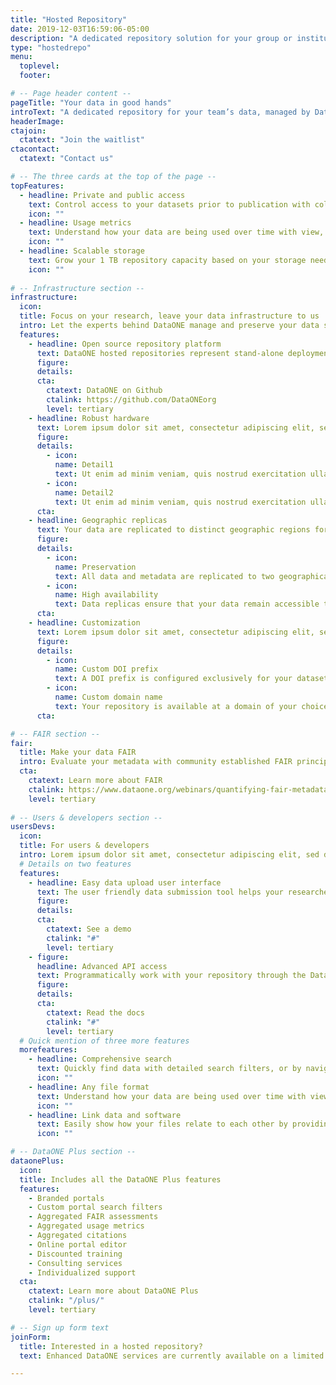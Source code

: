 ```yaml
---
title: "Hosted Repository"
date: 2019-12-03T16:59:06-05:00
description: "A dedicated repository solution for your group or institution's data, managed by DataONE. Bring the products of your research lab, field station, or library together in a centralized location for efficient sharing, access, and reuse. Accelerate research activity, foster new collaborations, and build community with a repository that meets your needs and reflects your brand."
type: "hostedrepo"
menu:
  toplevel:
  footer:

# -- Page header content --
pageTitle: "Your data in good hands"
introText: "A dedicated repository for your team’s data, managed by DataONE. Bring the products of your research together in one centralized location for efficient sharing, access, and reuse."
headerImage:
ctajoin:
  ctatext: "Join the waitlist"
ctacontact:
  ctatext: "Contact us"

# -- The three cards at the top of the page --
topFeatures:
  - headline: Private and public access
    text: Control access to your datasets prior to publication with collaborative groups or just keep it private
    icon: ""
  - headline: Usage metrics
    text: Understand how your data are being used over time with view, download, and citation metrics
    icon: ""
  - headline: Scalable storage
    text: Grow your 1 TB repository capacity based on your storage needs in 1 TB increments
    icon: ""
    
# -- Infrastructure section --
infrastructure:
  icon:
  title: Focus on your research, leave your data infrastructure to us
  intro: Let the experts behind DataONE manage and preserve your data software and derived products with our robust software and hardware.
  features:
    - headline: Open source repository platform
      text: DataONE hosted repositories represent stand-alone deployments of the open source [Metacat](https://knb.ecoinformatics.org/knb/docs/) repository server and [MetacatUI](https://github.com/NCEAS/metacatui) search and metadata management web client. These repository platforms are trusted by many repositories, including the NSF [Arctic Data Center](https://arcticdata.io), the Department of Energy [ESS-DIVE repository](https://ess-dive.lbl.gov/), and the [KNB Data Repository](https://knb.ecoinformatics.org), among many others.
      figure:
      details:
      cta:
        ctatext: DataONE on Github
        ctalink: https://github.com/DataONEorg
        level: tertiary
    - headline: Robust hardware
      text: Lorem ipsum dolor sit amet, consectetur adipiscing elit, sed do eiusmod tempor incididunt ut labore et dolore magna aliqua.
      figure:
      details:
        - icon:
          name: Detail1
          text: Ut enim ad minim veniam, quis nostrud exercitation ullamco laboris nisi ut aliquip ex ea commodo consequat
        - icon:
          name: Detail2
          text: Ut enim ad minim veniam, quis nostrud exercitation ullamco laboris nisi ut aliquip ex ea commodo consequat
      cta:
    - headline: Geographic replicas
      text: Your data are replicated to distinct geographic regions for high availability and preservation.
      figure:
      details:
        - icon:
          name: Preservation
          text: All data and metadata are replicated to two geographically independent data centers in California and Tennessee.
        - icon:
          name: High availability
          text: Data replicas ensure that your data remain accessible through the DataONE network even through local catastropic events such as fires or floods.
      cta:
    - headline: Customization
      text: Lorem ipsum dolor sit amet, consectetur adipiscing elit, sed do eiusmod tempor incididunt ut labore et dolore magna aliqua.
      figure:
      details:
        - icon:
          name: Custom DOI prefix
          text: A DOI prefix is configured exclusively for your datasets, products, and code
        - icon:
          name: Custom domain name
          text: Your repository is available at a domain of your choice, but hosted by DataONE
      cta:

# -- FAIR section --
fair:
  title: Make your data FAIR
  intro: Evaluate your metadata with community established FAIR principles. Scores are refreshed with updates to your metadata, helping make your data even more Findable, Accessible, Interoperable, and Reusable.
  cta:
    ctatext: Learn more about FAIR
    ctalink: https://www.dataone.org/webinars/quantifying-fair-metadata-improvement-and-guidance-dataone-repository-network
    level: tertiary
    
# -- Users & developers section --
usersDevs:
  icon:
  title: For users & developers
  intro: Lorem ipsum dolor sit amet, consectetur adipiscing elit, sed do eiusmod tempor incididunt ut labore et dolore magna aliqua.
  # Details on two features
  features:
    - headline: Easy data upload user interface
      text: The user friendly data submission tool helps your researchers effortlessly upload data and create metadata to enhance interoperability, reusability, and value of data.
      figure:
      details:
      cta:
        ctatext: See a demo
        ctalink: "#"
        level: tertiary
    - figure:
      headline: Advanced API access
      text: Programmatically work with your repository through the DataONE tools in R, Python, Matlab, and Java.
      figure:
      details:
      cta:
        ctatext: Read the docs
        ctalink: "#"
        level: tertiary
  # Quick mention of three more features
  morefeatures:
    - headline: Comprehensive search
      text: Quickly find data with detailed search filters, or by navigating the interactive map.
      icon: ""
    - headline: Any file format
      text: Understand how your data are being used over time with view, download, and citation metrics
      icon: ""
    - headline: Link data and software
      text: Easily show how your files relate to each other by providing well-described provenance workflows
      icon: ""

# -- DataONE Plus section --
dataonePlus:
  icon:
  title: Includes all the DataONE Plus features
  features:
    - Branded portals
    - Custom portal search filters
    - Aggregated FAIR assessments
    - Aggregated usage metrics
    - Aggregated citations
    - Online portal editor
    - Discounted training
    - Consulting services
    - Individualized support
  cta:
    ctatext: Learn more about DataONE Plus
    ctalink: "/plus/"
    level: tertiary

# -- Sign up form text
joinForm:
  title: Interested in a hosted repository?
  text: Enhanced DataONE services are currently available on a limited basis as part of a beta program. Please provide the information below and we’ll get in touch when these services are ready for your organization.

---
```

